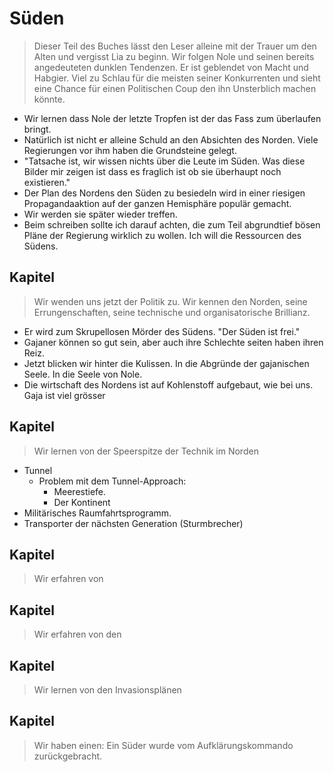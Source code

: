 # Süden
> Dieser Teil des Buches lässt den Leser alleine mit der Trauer um den Alten und vergisst Lia zu beginn. Wir folgen Nole und seinen bereits angedeuteten dunklen Tendenzen. Er ist geblendet von Macht und Habgier. Viel zu Schlau für die meisten seiner Konkurrenten und sieht eine Chance für einen Politischen Coup  den ihn Unsterblich machen könnte.
* Wir lernen dass Nole der letzte Tropfen ist der das Fass zum überlaufen bringt.
* Natürlich ist nicht er alleine Schuld an den Absichten des Norden. Viele Regierungen vor ihm haben die Grundsteine gelegt.
* "Tatsache ist, wir wissen nichts über die Leute im Süden. Was diese Bilder mir zeigen ist dass es fraglich ist ob sie überhaupt noch existieren."
* Der Plan des Nordens den Süden zu besiedeln wird in einer riesigen Propagandaaktion auf der ganzen Hemisphäre populär gemacht.
* Wir werden sie später wieder treffen.
* Beim schreiben sollte ich darauf achten, die zum Teil abgrundtief bösen Pläne der Regierung wirklich zu wollen. Ich will die Ressourcen des Südens.

## Kapitel
> Wir wenden uns jetzt der Politik zu. Wir kennen den Norden, seine Errungenschaften, seine technische und organisatorische Brillianz.
* Er wird zum Skrupellosen Mörder des Südens. "Der Süden ist frei."
* Gajaner können so gut sein, aber auch ihre Schlechte seiten haben ihren Reiz.
* Jetzt blicken wir hinter die Kulissen. In die Abgründe der gajanischen Seele. In die Seele von Nole.
* Die wirtschaft des Nordens ist auf Kohlenstoff aufgebaut, wie bei uns. Gaja ist viel grösser

## Kapitel
> Wir lernen von der Speerspitze der Technik im Norden
* Tunnel
    * Problem mit dem Tunnel-Approach:
        * Meerestiefe.
        * Der Kontinent
* Militärisches Raumfahrtsprogramm.
* Transporter der nächsten Generation (Sturmbrecher)

## Kapitel
> Wir erfahren von

## Kapitel
> Wir erfahren von den

## Kapitel
> Wir lernen von den Invasionsplänen

## Kapitel
> Wir haben einen: Ein Süder wurde vom Aufklärungskommando zurückgebracht.
